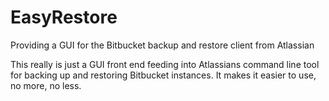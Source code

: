 # EasyRestore
Providing a GUI for the Bitbucket backup and restore client from Atlassian

This really is just a GUI front end feeding into Atlassians command line tool for backing up and restoring Bitbucket instances.
It makes it easier to use, no more, no less.
